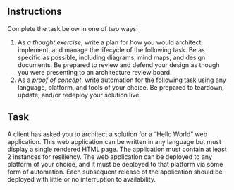 ## Instructions
Complete the task below in one of two ways:
1. As _a thought exercise_, write a plan for how you would architect, implement, and manage the lifecycle of the following task. Be as specific as possible, including diagrams, mind maps, and design documents. Be prepared to review and defend your design as though you were presenting to an architecture review board.
1. As a _proof of concept_, write automation for the following task using any language, platform, and tools of your choice. Be prepared to teardown, update, and/or redeploy your solution live.

## Task
A client has asked you to architect a solution for a “Hello World” web application. This web application can be written in any language but must display a single rendered HTML page. The application must contain at least 2 instances for resiliency. The web application can be deployed to any platform of your choice, and it must be deployed to that platform via some form of automation. Each subsequent release of the application should be deployed with little or no interruption to availability.
